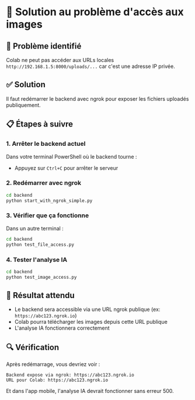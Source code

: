 # 🔧 Solution au problème d'accès aux images

## 🚨 **Problème identifié**
Colab ne peut pas accéder aux URLs locales `http://192.168.1.5:8000/uploads/...` car c'est une adresse IP privée.

## ✅ **Solution**
Il faut redémarrer le backend avec ngrok pour exposer les fichiers uploadés publiquement.

## 📋 **Étapes à suivre**

### 1. **Arrêter le backend actuel**
Dans votre terminal PowerShell où le backend tourne :
- Appuyez sur `Ctrl+C` pour arrêter le serveur

### 2. **Redémarrer avec ngrok**
```bash
cd backend
python start_with_ngrok_simple.py
```

### 3. **Vérifier que ça fonctionne**
Dans un autre terminal :
```bash
cd backend
python test_file_access.py
```

### 4. **Tester l'analyse IA**
```bash
cd backend
python test_image_access.py
```

## 🎯 **Résultat attendu**
- Le backend sera accessible via une URL ngrok publique (ex: `https://abc123.ngrok.io`)
- Colab pourra télécharger les images depuis cette URL publique
- L'analyse IA fonctionnera correctement

## 🔍 **Vérification**
Après redémarrage, vous devriez voir :
```
Backend expose via ngrok: https://abc123.ngrok.io
URL pour Colab: https://abc123.ngrok.io
```

Et dans l'app mobile, l'analyse IA devrait fonctionner sans erreur 500.
